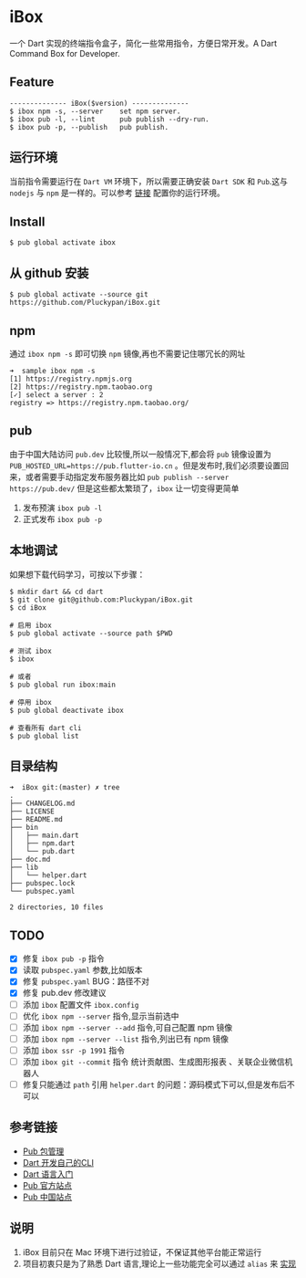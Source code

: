 # iBox
一个 Dart 实现的终端指令盒子，简化一些常用指令，方便日常开发。A Dart Command Box for Developer.

## Feature
```
-------------- iBox($version) --------------
$ ibox npm -s, --server    set npm server.
$ ibox pub -l, --lint      pub publish --dry-run.
$ ibox pub -p, --publish   pub publish.
```

## 运行环境
当前指令需要运行在 `Dart VM` 环境下，所以需要正确安装 `Dart SDK` 和 `Pub`.这与 `nodejs` 与 `npm` 是一样的。可以参考 [链接](http://www.echo.engineer/FlutterCN/#/install) 配置你的运行环境。

## Install
```
$ pub global activate ibox
```

## 从 github 安装
```
$ pub global activate --source git https://github.com/Pluckypan/iBox.git
```


## npm

通过 `ibox npm -s` 即可切换 `npm` 镜像,再也不需要记住哪冗长的网址

```
➜  sample ibox npm -s
[1] https://registry.npmjs.org
[2] https://registry.npm.taobao.org
[✓] select a server : 2
registry => https://registry.npm.taobao.org/
```

## pub

由于中国大陆访问 `pub.dev` 比较慢,所以一般情况下,都会将 `pub` 镜像设置为 ` PUB_HOSTED_URL=https://pub.flutter-io.cn` 。但是发布时,我们必须要设置回来，或者需要手动指定发布服务器比如 `pub publish --server https://pub.dev/` 但是这些都太繁琐了，`ibox` 让一切变得更简单

1. 发布预演 `ibox pub -l`
2. 正式发布 `ibox pub -p`


## 本地调试
如果想下载代码学习，可按以下步骤：

```
$ mkdir dart && cd dart
$ git clone git@github.com:Pluckypan/iBox.git
$ cd iBox

# 启用 ibox
$ pub global activate --source path $PWD

# 测试 ibox
$ ibox

# 或者
$ pub global run ibox:main

# 停用 ibox
$ pub global deactivate ibox

# 查看所有 dart cli
$ pub global list
```

## 目录结构
```
➜  iBox git:(master) ✗ tree
.
├── CHANGELOG.md
├── LICENSE
├── README.md
├── bin
│   ├── main.dart
│   ├── npm.dart
│   └── pub.dart
├── doc.md
├── lib
│   └── helper.dart
├── pubspec.lock
└── pubspec.yaml

2 directories, 10 files
```

## TODO
- [x] 修复 `ibox pub -p` 指令 
- [x] 读取 `pubspec.yaml` 参数,比如版本
- [x] 修复 `pubspec.yaml` BUG：路径不对
- [x] 修复 pub.dev 修改建议 
- [ ] 添加 `ibox` 配置文件 `ibox.config`
- [ ] 优化 `ibox npm --server` 指令,显示当前选中
- [ ] 添加 `ibox npm --server --add` 指令,可自己配置 npm 镜像
- [ ] 添加 `ibox npm --server --list` 指令,列出已有 npm 镜像
- [ ] 添加 `ibox ssr -p 1991` 指令
- [ ] 添加 `ibox git --commit` 指令 统计贡献图、生成图形报表 、关联企业微信机器人
- [ ] 修复只能通过 `path` 引用 `helper.dart` 的问题：源码模式下可以,但是发布后不可以

## 参考链接
- [Pub 包管理](http://www.echo.engineer/FlutterCN/#/package)
- [Dart 开发自己的CLI](http://www.echo.engineer/FlutterCN/#/executable)
- [Dart 语言入门](http://www.echo.engineer/FlutterCN/#/dart)
- [Pub 官方站点](https://pub.dev/)
- [Pub 中国站点](https://pub.flutter-io.cn/)

## 说明
1. iBox 目前只在 Mac 环境下进行过验证，不保证其他平台能正常运行
2. 项目初衷只是为了熟悉 Dart 语言,理论上一些功能完全可以通过 `alias` 来 [实现](http://www.echo.engineer/FlutterCN/#/install?id=%e7%8e%af%e5%a2%83%e5%8f%98%e9%87%8f) 